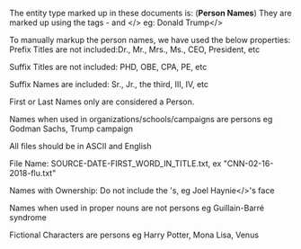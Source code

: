 
The entity type marked up in these documents is: 
(**Person Names**)
They are marked up using the tags -  <person> and </>  eg: <person>Donald Trump</>


To manually markup the person names, we have used the below properties:
Prefix Titles are not included:Dr., Mr., Mrs., Ms., CEO, President, etc

Suffix Titles are not included: PHD, OBE, CPA, PE, etc

Suffix Names are included: Sr., Jr., the third, III, IV, etc

First or Last Names only are considered a Person.

Names when used in organizations/schools/campaigns are persons eg Godman Sachs, Trump campaign

All files should be in ASCII and English

File Name: SOURCE-DATE-FIRST_WORD_IN_TITLE.txt, ex "CNN-02-16-2018-flu.txt"

Names with Ownership: Do not include the 's, eg Joel Haynie</>'s face

Names when used in proper nouns are not persons eg Guillain-Barré syndrome

Fictional Characters are persons eg Harry Potter, Mona Lisa, Venus

